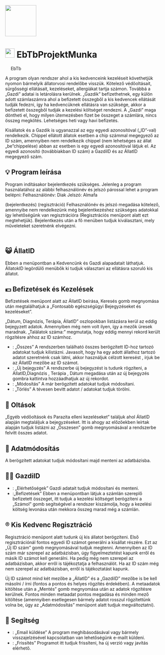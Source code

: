 

 
<div id="header" align="left">
    <img src="https://github.com/veronikasarkany/ProjektMunka/blob/main/logo.png" width="100"/>
  
  <h1>
   
  <img src="https://media1.giphy.com/media/XFaFcWnsUux2l6VLKw/giphy.gif" width="30px"/>  
  EbTbProjektMunka
 
</h1>
  </div>
  
  <div id="header" align="right">
    <img src="https://komarev.com/ghpvc/?username=veronikasarkany&style=flat-square&color=blue" alt=""/>
  </div>
 
 EbTb 

A program olyan rendszer ahol a kis kedvenceink kezeléseit követhetjük nyomon bármelyik állatorvosi rendelőbe visszük. Kötelező védőoltásait, sürgősségi ellátásait, kezeléseket, allergiákat tartja számon. 
Továbbá a „Gazdi” adatai is letárolásra kerülnek. „Gazdik” befizethetnek, egy külön adott számlaszámra ahol a befizetett összegből a kis kedvencek ellátását tudják fedezni, így ha kedvencüknek ellátásra van szüksége, akkor a befizetett összegből tudják a kezelési költséget rendezni.
A „Gazdi” maga döntheti el, hogy milyen ütemezésben fizet be összeget a számlára, nincs összeg megkötés. Lehetséges heti vagy havi befizetés.

Kisállatok és a Gazdik is ugyanazzal az egy egyedi azonosítóval („ID”-val) rendelkezik. 
Chippel ellátott állatok esetben a chip számmal megegyező az ID szám, amennyiben nem rendelkezik chippel (nem lehetséges az állat „be”chippelése) abban az esetben is egy egyedi azonosítóval látjuk el.
Az egyedi azonosító (továbbiakban ID szám) a GazdiID és az ÁllatID megegyező szám.
 
## 💡 Program leírása

Program indításakor bejelentkezés szükséges. Jelenleg a program használatához az alábbi felhasználónév és jelszó párossal lehet a program belépni:
Felhasználónév: Diak
Jelszó: Almafa
 	  
(bejelentkezés)		(regisztráció) 
Felhasználónév és jelszó megadása kötelező, amennyibe nem rendelkezünk még bejelentkezéshez szükséges adatokkal így lehetőségünk van regisztrációra (Regisztrációs menüpont alatt ezt megtehetjük).
Bejelentkezés után a fő menüben tudjuk kiválasztani, mely műveleteket szeretnénk elvégezni.

 
## 😺 ÁllatID
 
Ebben a menüpontban a Kedvencünk és Gazdi alapadatait láthatjuk. 
ÁllatokID legördülő menübők ki tudjuk választani az ellátásra szoruló kis állatot.

## 💵 Befizetések és Kezelések
 
Befizetések menüpont alatt az ÁllatID beírása, Keresés gomb megnyomása után megtalálhatjuk a „Fontosabb egészségügyi Bejegyzéseket és kezeléseket”.

„Dátum, Diagnózis, Terápia, ÁllatID” oszlopokban listázásra kerül az eddig bejegyzett adatok. Amennyiben még nem volt ilyen, így a mezők üresek maradnak. 
„Találatok száma:” megmutatja, hogy eddig mennyi rekord került rögzítésre ahhoz az ID számhoz.
 - :	„Összes” 
A rendszerben található összes berögzített ID-hoz tartozó adatokat tudjuk kilistázni. Javasolt, hogy ha egy adott állathoz tartozó adatot szeretnénk csak látni, akkor használjuk célzott keresést , írjuk be az ÁllatID mezőbe az ID számot.
- : 	„Új bejegyzés” 
A rendszerbe új bejegyzést is tudunk rögzíteni, a ÁllatID,Diagnózis , Terápia , Dátum megadása után az új bejegyzés gombra kattintva hozzáadhatjuk az új rekordot.
- : 	„Módosítás” 
A már berögzített adatokat tudjuk módosítani.
- : 	„Törlés”
A tévesen bevitt adatot / adatokat tudjuk törölni.
 

## 🧪 Oltások
 

„Egyéb védőoltások és Parazita elleni kezeléseket” találjuk ahol ÁllatID alapján megtaláljuk a bejegyzéseket. Itt is ahogy az előzőekben leírtak alapján tudjuk listázni az „Összesen” gomb megnyomásával a rendszerbe felvitt összes adatot. 
 

## 📝 Adatmódosítás
 
A berögzített adatokat tudjuk módosítani majd menteni az adatbázisba.
 
## 🙋‍♀️ GazdiID
 
 - :	„Elérhetőségek”
Gazdi adatait tudjuk módosítani és menteni.
 - :„Befizetések”
Ebben a menüpontban látjuk a számlán szereplő befizetett összeget, itt tudjuk a kezelési költséget berögzíteni a „Számol” gomb segítségével a rendszer kiszámolja, hogy a kezelési költség levonása után mekkora összeg marad még a számlán.
 

## ® Kis Kedvenc Regisztráció
 
Regisztráció menüpont alatt tudunk új kis állatot berögzíteni.
Első regisztrációnál fontos egyedi ID számot generálni a kisállat részére. Ezt az „Új ID szám” gomb megnyomásával tudjuk megtenni. Amennyiben az ID szám már szerepel az adatbázisban, úgy figyelmeztetést kapunk erről és másik ID számot kell generálni. Ha pedig még nem szerepel az adatbázisban, akkor erről is tájékoztatja a felhasználót.
Ha az ID szám még nem szerepel az adatbázisban, erről is tájékoztatást kapunk.
 

Új ID számot mind két mezőbe a „ÁllatID” és a „GazdiID” mezőbe is be kell másolni / írni (fontos a pontos és helyes rögzítés érdekében).
A metaadatok kitöltése után a „Mentés” gomb megnyomása után az adatok rögzítésre kerülnek.
Fontos minden metaadat pontos megadása és minden mező kitöltése (amennyiben esetlegesen bármely adatot rosszul rögzítettünk volna be, úgy az „Adatmódosítás” menüpont alatt tudjuk megváltoztatni).
 

## 📧 Segítség 
 
 - :	„Email küldése”
A program meghibásodásával vagy bármely visszajelzésével kapcsolatban van lehetőségünk e-mailt küldeni. 
 - :	„Frissítés”
Programot itt tudjuk frissíteni, ha új verzió vagy javítás elérhető. 


